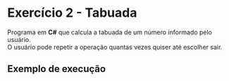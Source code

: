 # Exercício 2 - Tabuada

Programa em **C#** que calcula a tabuada de um número informado pelo usuário.  
O usuário pode repetir a operação quantas vezes quiser até escolher sair.

## Exemplo de execução

